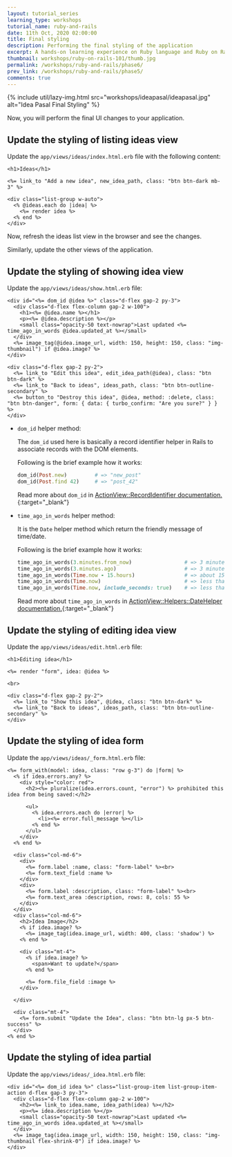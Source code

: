 ```yaml
---
layout: tutorial_series
learning_type: workshops
tutorial_name: ruby-and-rails
date: 11th Oct, 2020 02:00:00
title: Final styling
description: Performing the final styling of the application
excerpt: A hands-on learning experience on Ruby language and Ruby on Rails framework
thumbnail: workshops/ruby-on-rails-101/thumb.jpg
permalink: /workshops/ruby-and-rails/phase6/
prev_link: /workshops/ruby-and-rails/phase5/
comments: true
---
```


{% include util/lazy-img.html src="workshops/ideapasal/ideapasal.jpg" alt="Idea Pasal Final Styling" %}

Now, you will perform the final UI changes to your application.

## Update the styling of listing ideas view

Update the `app/views/ideas/index.html.erb` file with the following content:

```erb
<h1>Ideas</h1>

<%= link_to "Add a new idea", new_idea_path, class: "btn btn-dark mb-3" %>

<div class="list-group w-auto">
  <% @ideas.each do |idea| %>
    <%= render idea %>
  <% end %>
</div>
```

Now, refresh the ideas list view in the browser and see the changes.

Similarly, update the other views of the application.

## Update the styling of showing idea view

Update the `app/views/ideas/show.html.erb` file:

```erb
<div id="<%= dom_id @idea %>" class="d-flex gap-2 py-3">
  <div class="d-flex flex-column gap-2 w-100">
    <h1><%= @idea.name %></h1>
    <p><%= @idea.description %></p>
    <small class="opacity-50 text-nowrap">Last updated <%= time_ago_in_words @idea.updated_at %></small>
  </div>
  <%= image_tag(@idea.image_url, width: 150, height: 150, class: "img-thumbnail") if @idea.image? %>
</div>

<div class="d-flex gap-2 py-2">
  <%= link_to "Edit this idea", edit_idea_path(@idea), class: "btn btn-dark" %>
  <%= link_to "Back to ideas", ideas_path, class: "btn btn-outline-secondary" %>
  <%= button_to "Destroy this idea", @idea, method: :delete, class: "btn btn-danger", form: { data: { turbo_confirm: "Are you sure?" } } %>
</div>
```

- `dom_id` helper method:

  The `dom_id` used here is basically a record identifier helper in Rails to associate records with the DOM elements.

  Following is the brief example how it works:

  ```ruby
  dom_id(Post.new)         # => "new_post"
  dom_id(Post.find 42)     # => "post_42"
  ```

  Read more about `dom_id` in [ActionView::RecordIdentifier documentation.](https://api.rubyonrails.org/classes/ActionView/RecordIdentifier.html){:target="_blank"}

- `time_ago_in_words` helper method:

  It is the `Date` helper method which return the friendly message of time/date.

  Following is the brief example how it works:

  ```ruby
  time_ago_in_words(3.minutes.from_now)                 # => 3 minutes
  time_ago_in_words(3.minutes.ago)                      # => 3 minutes
  time_ago_in_words(Time.now - 15.hours)                # => about 15 hours
  time_ago_in_words(Time.now)                           # => less than a minute
  time_ago_in_words(Time.now, include_seconds: true)    # => less than 5 seconds
  ```

  Read more about `time_ago_in_words` in [ActionView::Helpers::DateHelper documentation.](https://api.rubyonrails.org/v7.0.4.2/classes/ActionView/Helpers/DateHelper.html#method-i-time_ago_in_words){:target="_blank"}

## Update the styling of editing idea view

Update the `app/views/ideas/edit.html.erb` file:

```erb
<h1>Editing idea</h1>

<%= render "form", idea: @idea %>

<br>

<div class="d-flex gap-2 py-2">
  <%= link_to "Show this idea", @idea, class: "btn btn-dark" %>
  <%= link_to "Back to ideas", ideas_path, class: "btn btn-outline-secondary" %>
</div>
```

## Update the styling of idea form

Update the `app/views/ideas/_form.html.erb` file:

```erb
<%= form_with(model: idea, class: "row g-3") do |form| %>
  <% if idea.errors.any? %>
    <div style="color: red">
      <h2><%= pluralize(idea.errors.count, "error") %> prohibited this idea from being saved:</h2>

      <ul>
        <% idea.errors.each do |error| %>
          <li><%= error.full_message %></li>
        <% end %>
      </ul>
    </div>
  <% end %>

  <div class="col-md-6">
    <div>
      <%= form.label :name, class: "form-label" %><br>
      <%= form.text_field :name %>
    </div>
    <div>
      <%= form.label :description, class: "form-label" %><br>
      <%= form.text_area :description, rows: 8, cols: 55 %>
    </div>
  </div>
  <div class="col-md-6">
    <h2>Idea Image</h2>
    <% if idea.image? %>
      <%= image_tag(idea.image_url, width: 400, class: 'shadow') %>
    <% end %>

    <div class="mt-4">
      <% if idea.image? %>
        <span>Want to update?</span>
      <% end %>

      <%= form.file_field :image %>
    </div>

  </div>

  <div class="mt-4">
    <%= form.submit "Update the Idea", class: "btn btn-lg px-5 btn-success" %>
  </div>
<% end %>
```

## Update the styling of idea partial

Update the `app/views/ideas/_idea.html.erb` file:

```erb
<div id="<%= dom_id idea %>" class="list-group-item list-group-item-action d-flex gap-3 py-3">
  <div class="d-flex flex-column gap-2 w-100">
    <h2><%= link_to idea.name, idea_path(idea) %></h2>
    <p><%= idea.description %></p>
    <small class="opacity-50 text-nowrap">Last updated <%= time_ago_in_words idea.updated_at %></small>
  </div>
  <%= image_tag(idea.image_url, width: 150, height: 150, class: "img-thumbnail flex-shrink-0") if idea.image? %>
</div>
```
